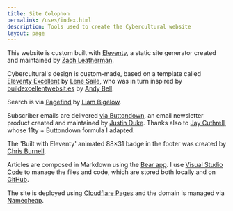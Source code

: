 ```yaml
---
title: Site Colophon
permalink: /uses/index.html
description: Tools used to create the Cybercultural website
layout: page
---
```


This website is custom built with [Eleventy](https://www.11ty.dev/), a static site generator created and maintained by [Zach Leatherman](https://www.zachleat.com/).

Cybercultural's design is custom-made, based on a template called [Eleventy Excellent](https://github.com/madrilene/eleventy-excellent) by [Lene Saile](https://www.lenesaile.com/en/), who was in turn inspired by [buildexcellentwebsit.es](https://buildexcellentwebsit.es/) by [Andy Bell](https://andy-bell.co.uk/).

Search is via [Pagefind](https://pagefind.app/) by [Liam Bigelow](https://github.com/bglw).

Subscriber emails are delivered <a href="https://buttondown.com/ricmac">via Buttondown</a>, an email newsletter product created and maintained by [Justin Duke](https://jmduke.com/). Thanks also to [Jay Cuthrell](https://fudge.org/), whose 11ty + Buttondown formula I adapted.

The 'Built with Eleventy' animated 88×31 badge in the footer was created by [Chris Burnell](https://chrisburnell.com/note/eleventy-animated-88x31/).

Articles are composed in Markdown using the [Bear app](https://bear.app/). I use [Visual Studio Code](https://code.visualstudio.com/) to manage the files and code, which are stored both locally and on [GitHub](https://github.com/ricmac/).

The site is deployed using [Cloudflare Pages](https://pages.cloudflare.com/) and the domain is managed via [Namecheap](https://www.namecheap.com/).
